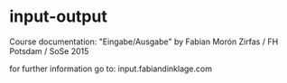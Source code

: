 # input-output
Course documentation: "Eingabe/Ausgabe" by Fabian Morón Zirfas / FH Potsdam / SoSe 2015

for further information go to: input.fabiandinklage.com
